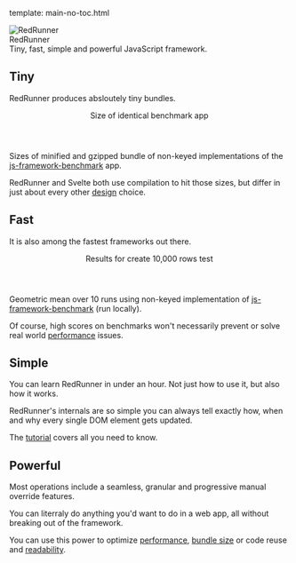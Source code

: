template: main-no-toc.html

<div class="logo">
  <div class="logo__logo">
    <img class="logo__image" src="/static/img/avatar.svg" alt="RedRunner" />
  </div>
  <div class="logo__text">
    <div class="logo__name">RedRunner</div>
    <div class="logo__slogan">Tiny, fast, simple and powerful JavaScript framework.</div>
  </div>
</div>

<div class="info">
  <div class="pure-g">
    <div class="pure-u-1 pure-u-sm-1-2">
      <div class="info__block">
        <h2>Tiny</h2>
        <p>
          RedRunner produces absloutely tiny bundles.
        </p>
        <div class="stats_div">
          <header>Size of identical benchmark app</header>
          <div class="stats_table" id="framework_size_chart"></div>
          <footer>
            Sizes of minified and gzipped bundle of non-keyed implementations of the <a href="https://github.com/krausest/js-framework-benchmark">js-framework-benchmark</a> app.
          </footer>
        </div>
        <p>
          RedRunner and Svelte both use compilation to hit those sizes, but differ in just about every other <a href="/read/design">design</a> choice.
        </p>
      </div>
    </div>
    <div class="pure-u-1 pure-u-sm-1-2">
      <div class="info__block">
        <h2>Fast</h2>
        <p>
          It is also among the fastest frameworks out there.
        </p>
        <div class="stats_div">
          <header>Results for create 10,000 rows test</header>
          <div class="stats_table" id="framework_speed_chart"></div>
          <footer>
            Geometric mean over 10 runs using non-keyed implementation of <a href="https://github.com/krausest/js-framework-benchmark">js-framework-benchmark</a> (run locally).
          </footer>
        </div>
        <p>
          Of course, high scores on benchmarks won't necessarily prevent or solve real world <a href="/read/performance">performance</a> issues.
        </p>
      </div>
    </div>
  </div>  
</div>

<div class="info">
  <div class="pure-g">
    <div class="pure-u-1 pure-u-sm-1-2">
      <div class="info__block">
        <h2>Simple</h2>
        <p>
          You can learn RedRunner in under an hour. Not just how to use it, but also how it works.
        </p>
        <p>
          RedRunner's internals are so simple you can always tell exactly how, when and why every single DOM element gets updated.
        </p>
        <p>
          The <a href="/docs/tutorial">tutorial</a> covers all you need to know.
        </p>
      </div>
    </div>
    <div class="pure-u-1 pure-u-sm-1-2">
      <div class="info__block">
        <h2>Powerful</h2>
        <p>
          Most operations include a seamless, granular and progressive manual override features.
        </p>
        <p>
          You can literraly do anything you'd want to do in a web app, all without breaking out of the framework.
        </p>
        <p>
          You can use this power to optimize <a href="/read/performance">performance</a>, <a href="/read/bundle_size">bundle size</a> or code reuse and <a href="/read/readability">readability</a>.
        </p>
        <!-- 
          You can take progressive control of any
 (data checking, DOM updates, DOM pooling etc) 

        <p>
          <b>Seamlessly</b> and <b>progressively</b> take <b>granular</b> control of any operations (data checking, DOM updates, DOM pooling etc).
        </p>
        <p>
          And you can do it in a and 
        </p>
          Raw speed is nice but won't prevent or solve performance bottlenecks - for that you need the option of control.
          The control is <b>granular</b>, so could be for one component, a class of components, certain parts of the component, individual DOM elements or certain aspects of those (e.g. manually control styles, but let RedRunner update text).
          RedRunner lets you  and <b>progressively</b> take <b>granular</b> 
        <p>
          You can integrate control <b>seamlessly</b> into the framework's operations without clashing, or feeling like you've stepped out of the framework.
        -->
      </div>
    </div>
  </div>
</div>

<script>

  /**
   * Script to draw the little stats tables.
   * 
   * Get stats from https://github.com/krausest/js-framework-benchmark (non-keyed)
   */
  var frameworkStats = [
    { framework: 'angular', createRows: 2354, size: 38.26 },
    { framework: 'inferno', createRows: 1800, size: 8.9 },
    { framework: 'react', createRows: 2886, size: 38.33 },
    { framework: 'redrunner', createRows: 1846, size: 3.8 },
    { framework: 'riot', createRows: 2263, size: 7.23 },
    { framework: 'svelte', createRows: 2167, size: 2.96 },
    { framework: 'vanillajs', createRows: 1653, size: 2.17 },
    { framework: 'vue-next', createRows: 1967, size: 20.3 }
  ];

  function dynamicSort(property) {
    return function (a, b) {
      return a[property] < b[property] ? -1 : (a[property] > b[property] ? 1 : 0);
    }
  }

  function calcPercentage(partialValue, totalValue) {
    return Math.round((100 * partialValue) / totalValue);
  } 

  function drawChart(data, key, divId, unit) {
    var sorted = data.sort(dynamicSort(key));
    var highest = sorted[sorted.length - 1][key];

    console.log(highest)
    var table = '<table class="stats-table"><tbody>';
    sorted.forEach(function(entry) {
      console.log(entry)
      var percentage = calcPercentage(entry[key], highest);
      var percentageBar = '<div class="percentage-bar" style="width:' + percentage + '%;"></div>';
      var percentageBarContainer = '<div class="percentage-bar-container">' + percentageBar + '</div>';
      var frameworkTd = '<td>'  + entry.framework + '</td>';
      var percentageTd = '<td>'  + percentageBarContainer + '</td>';
      var valueTd = '<td>' + entry[key] + unit + '</td>';
      var row = '<tr class="stats-row">' + frameworkTd + percentageTd + valueTd + '</tr>';
      table += row;
    })
    table += '</tbody></table>'
    var div = document.getElementById(divId);
    div.innerHTML = table;
  }

  drawChart(frameworkStats, "createRows", "framework_speed_chart", "ms")
  drawChart(frameworkStats, "size", "framework_size_chart", " kB")

</script>